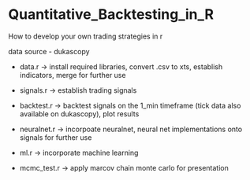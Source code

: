 # Quantitative_Backtesting_in_R
How to develop your own trading strategies in r

data source - dukascopy

- data.r -> install required libraries, convert .csv to xts, establish indicators, merge for further use
- signals.r -> establish trading signals
- backtest.r -> backtest signals on the 1_min timeframe (tick data also available on dukascopy), plot results

- neuralnet.r -> incorpoate neuralnet, neural net implementations onto signals for further use
- ml.r -> incorporate machine learning
- mcmc_test.r -> apply marcov chain monte carlo for presentation

